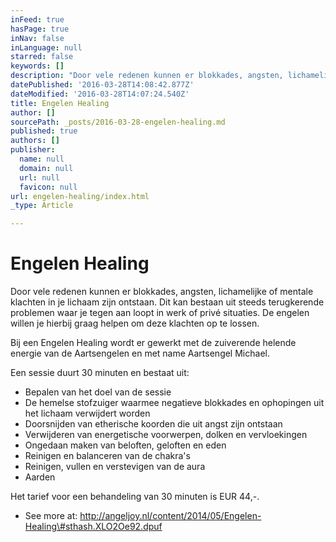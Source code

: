 ```yaml
---
inFeed: true
hasPage: true
inNav: false
inLanguage: null
starred: false
keywords: []
description: "Door vele redenen kunnen er blokkades, angsten, lichamelijke of mentale klachten in\_je lichaam zijn ontstaan. Dit kan bestaan uit steeds terugkerende problemen waar je tegen aan loopt in werk of privé situaties.\_De engelen willen je hierbij graag helpen om deze klachten op te lossen."
datePublished: '2016-03-28T14:08:42.877Z'
dateModified: '2016-03-28T14:07:24.540Z'
title: Engelen Healing
author: []
sourcePath: _posts/2016-03-28-engelen-healing.md
published: true
authors: []
publisher:
  name: null
  domain: null
  url: null
  favicon: null
url: engelen-healing/index.html
_type: Article

---
```

# Engelen Healing

Door vele redenen kunnen er blokkades, angsten, lichamelijke of mentale klachten in je lichaam zijn ontstaan. Dit kan bestaan uit steeds terugkerende problemen waar je tegen aan loopt in werk of privé situaties. De engelen willen je hierbij graag helpen om deze klachten op te lossen.

Bij een Engelen Healing wordt er gewerkt met de zuiverende helende energie van de Aartsengelen en met name Aartsengel Michael. 

Een sessie duurt 30 minuten en bestaat uit:

* Bepalen van het doel van de sessie
* De hemelse stofzuiger waarmee negatieve blokkades en ophopingen uit het lichaam verwijdert worden
* Doorsnijden van etherische koorden die uit angst zijn ontstaan
* Verwijderen van energetische voorwerpen, dolken en vervloekingen
* Ongedaan maken van beloften, geloften en eden
* Reinigen en balanceren van de chakra's
* Reinigen, vullen en verstevigen van de aura
* Aarden

Het tarief voor een behandeling van 30 minuten is EUR 44,-.

- See more at: http://angeljoy.nl/content/2014/05/Engelen-Healing\#sthash.XLO2Oe92.dpuf